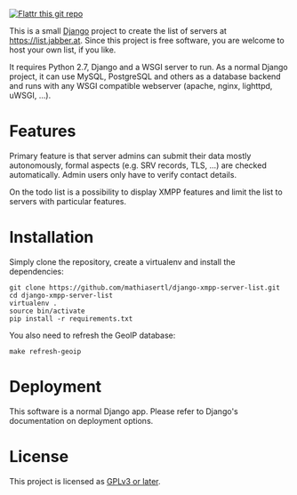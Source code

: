 [![Flattr this git
repo](http://api.flattr.com/button/flattr-badge-large.png)](https://flattr.com/submit/auto?user_id=mathiasertl&url=https://jabber.at)

This is a small [Django](https://www.djangoproject.com/) project to create the
list of servers at https://list.jabber.at. Since this project is free software,
you are welcome to host your own list, if you like.

It requires Python 2.7, Django and a WSGI server to run. As a normal Django
project, it can use MySQL, PostgreSQL and others as a database backend and runs
with any WSGI compatible webserver (apache, nginx, lighttpd, uWSGI, ...).

Features
========

Primary feature is that server admins can submit their data mostly
autonomously, formal aspects (e.g. SRV records, TLS, ...) are checked
automatically. Admin users only have to verify contact details.

On the todo list is a possibility to display XMPP features and limit the list
to servers with particular features.

Installation
============

Simply clone the repository, create a virtualenv and install the dependencies:

```
git clone https://github.com/mathiasertl/django-xmpp-server-list.git
cd django-xmpp-server-list
virtualenv .
source bin/activate
pip install -r requirements.txt
```

You also need to refresh the GeoIP database:

```
make refresh-geoip
```

Deployment
==========

This software is a normal Django app. Please refer to Django's documentation on
deployment options.

License
=======

This project is licensed as [GPLv3 or
later](http://www.gnu.org/copyleft/gpl.html).
